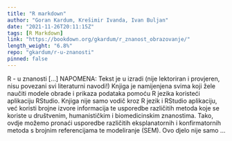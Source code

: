 ```yaml
---
title: "R markdown"
author: "Goran Kardum, Krešimir Ivanda, Ivan Buljan"
date: "2021-11-26T20:11:15Z"
tags: [R Markdown]
link: "https://bookdown.org/gkardum/r_znanost_obrazovanje/"
length_weight: "6.8%"
repo: "gkardum/r-u-znanosti"
pinned: false
---
```


R - u znanosti [...] NAPOMENA: Tekst je u izradi (nije lektoriran i provjeren, nisu povezani svi literaturni navodi!) Knjiga je namijenjena svima koji žele naučiti modele obrade i prikaza podataka pomoću R jezika koristeći aplikaciju RStudio. Knjiga nije samo vodič kroz R jezik i RStudio aplikaciju, već koristi brojne izvore informacija te usporedbe različitih metoda koje se koriste u društvenim, humanističkim i biomedicinskim znanostima. Tako, ovdje možemo pronaći usporedbe različitih eksplanatornih i konfirmatornih metoda s brojnim referencijama te modeliranje (SEM). Ovo djelo nije samo ...
